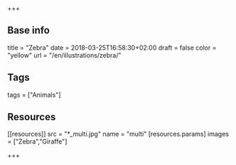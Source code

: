+++

## Base info
title = "Zebra"
date = 2018-03-25T16:58:30+02:00
draft = false
color = "yellow"
url = "/en/illustrations/zebra/"

## Tags
tags = ["Animals"]

## Resources
[[resources]]
  src = "*_multi.jpg"
  name = "multi"
 [resources.params]
    images = ["Zebra","Giraffe"]

+++

